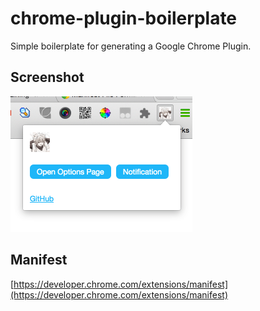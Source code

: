 # chrome-plugin-boilerplate
Simple boilerplate for generating a Google Chrome Plugin.

## Screenshot

<img src="screenshot.png" width="291">

## Manifest

[https://developer.chrome.com/extensions/manifest](https://developer.chrome.com/extensions/manifest)